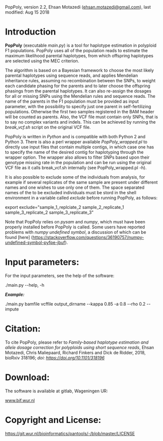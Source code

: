 PopPoly, version 2.2, Ehsan Motazedi (ehsan.motazedi@gmail.com), last modified: Aug 15 2018

Introduction
============

**PopPoly** \(executable *main.py*\) is a tool for haplotype estimation in polyploid F1 populations. PopPoly uses all of the population reads to estimate the maximum likelihood parental haplotypes, from which offspring haplotypes are selected using the MEC criterion.

The algorithm is based on a Bayesian framework to choose the most likely parental haplotypes using sequence reads, and applies Mendelian inheritance rules, assuming no recombination between the SNPs, to weight each candidate phasing for the parents and to later choose the offspring phasings from the parental haplotypes. It can also re-assign the dosages for all or missing SNPs using the Mendelian rules and sequence reads. The name of the parents in the F1 population must be provided as input parameter, with the possibility to specify just one parent in self-fertilizing populations. Otherwise the first two samples registered in the BAM header will be counted as parents. Also, the VCF file must contain only SNPs, that is to say no complex variants and indels. This can be achieved by running the *break_vcf.sh* script on the original VCF file.

PopPoly is written in *Python* and is compatible with both Python 2 and Python 3. There is also a perl wrapper available *PopPoly_wrapped.pl* to directly use input files that contain multiple contigs, in which case one has to specify the name of the desired contig for haplotyping through the wrapper option. The wrapper also allows to filter SNPs based upon their genotype missing rate in the population and can be run using the original VCF file as it calls break_vcf.sh internally (see PopPoly_wrapped.pl -h).

It is also possible to exclude some of the individuals from analysis, for example if several replicates of the same sample are present under different names and one wishes to use only one of them. The space separated names of the to be excluded individuals must be stord in the shell environment in a variable called *exclude* before running PopPoly, as follows:

export exclude="sample_1_replciate_2 sample_2_replicate_1 sample_3_replicate_2 sample_3_replicate_3" 

Note that PopPoly relies on *pysam* and *numpy*, which must have been properly installed before PopPoly is called. Some users have reported problems with *numpy undefined symbol*, a discussion of which can be found [here] (https://stackoverflow.com/questions/36190757/numpy-undefined-symbol-pyfpe-jbuf).

Input parameters:
=====================

For the input parameters, see the help of the software:

./main.py --help, -h

***Example:***


./main.py bamfile vcffile output_dirname --kappa 0.85 -a 0.8 --rho 0.2 --impute

Citation:
=====================
To cite PopPoly, please refer to *Family-based haplotype estimation and allele dosage correction for polyploids using short sequence reads*, Ehsan Motazedi, Chris Maliepaard, Richard Finkers and Dick de Ridder, 2018, bioRxiv 318196; *doi: https://doi.org/10.1101/318196*

Download:
=====================
The software is available at gitlab, Wageningen UR:

www.bif.wur.nl

Copyright and License:
=====================

https://git.wur.nl/bioinformatics/pantools/-/blob/master/LICENSE
